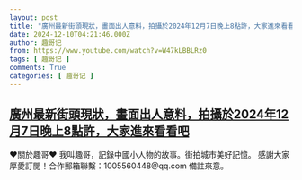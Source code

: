 ```yaml
---
layout: post
title: "廣州最新街頭現狀，畫面出人意料，拍攝於2024年12月7日晚上8點許，大家進來看看吧"
date: 2024-12-10T04:21:46.000Z
author: 趣哥记
from: https://www.youtube.com/watch?v=W47kLBBLRz0
tags: [ 趣哥记 ]
comments: True
categories: [ 趣哥记 ]
---
```

<!--1733804506000-->
[廣州最新街頭現狀，畫面出人意料，拍攝於2024年12月7日晚上8點許，大家進來看看吧](https://www.youtube.com/watch?v=W47kLBBLRz0)
------

<div>
♥關於趣哥♥  我叫趣哥，記錄中國小人物的故事。街拍城市美好記憶。  感謝大家厚愛訂閱！合作郵箱聯繫：1005560448@qq.com 備註來意。
</div>

